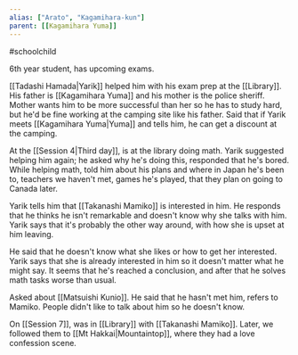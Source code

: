 ```yaml
---
alias: ["Arato", "Kagamihara-kun"]
parent: [[Kagamihara Yuma]]
---
```

#schoolchild

6th year student, has upcoming exams.

[[Tadashi Hamada|Yarik]] helped him with his exam prep at the [[Library]]. His father is [[Kagamihara Yuma]] and his mother is the police sheriff. Mother wants him to be more successful than her so he has to study hard, but he'd be fine working at the camping site like his father. Said that if Yarik meets [[Kagamihara Yuma|Yuma]] and tells him, he can get a discount at the camping.

At the [[Session 4|Third day]], is at the library doing math. Yarik suggested helping him again; he asked why he's doing this, responded that he's bored. While helping math, told him about his plans and where in Japan he's been to, teachers we haven't met, games he's played, that they plan on going to Canada later.

Yarik tells him that [[Takanashi Mamiko]] is interested in him. He responds that he thinks he isn't remarkable and doesn't know why she talks with him. Yarik says that it's probably the other way around, with how she is upset at him leaving.

He said that he doesn't know what she likes or how to get her interested. Yarik says that she is already interested in him so it doesn't matter what he might say. It seems that he's reached a conclusion, and after that he solves math tasks worse than usual.

Asked about [[Matsuishi Kunio]]. He said that he hasn't met him, refers to Mamiko. People didn't like to talk about him so he doesn't know.

On [[Session 7]], was in [[Library]] with [[Takanashi Mamiko]]. Later, we followed them to [[Mt Hakkai|Mountaintop]], where they had a love confession scene.